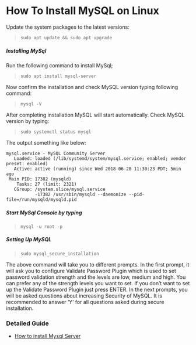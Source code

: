 
# How To Install MySQL on Linux




Update the system packages to the latest versions:

> `sudo apt update && sudo apt upgrade`

##### Installing MySql

Run the following command to install MySql;

> `sudo apt install mysql-server`

<!-- ##### Now confirm the installation -->

Now confirm the installation and check MySQL version typing following command:

> `mysql -V`

After completing installation MySQL will start automatically. Check MySQL version by typing:

> `sudo systemctl status mysql`

The output something like below:

```
mysql.service - MySQL Community Server
   Loaded: loaded (/lib/systemd/system/mysql.service; enabled; vendor preset: enabled)
   Active: active (running) since Wed 2018-06-20 11:30:23 PDT; 5min ago
 Main PID: 17382 (mysqld)
    Tasks: 27 (limit: 2321)
   CGroup: /system.slice/mysql.service
           -17382 /usr/sbin/mysqld --daemonize --pid-file=/run/mysqld/mysqld.pid
```

##### Start MySql Console by typing

> `mysql -u root -p`

##### Setting Up MySQL

> `sudo mysql_secure_installation`

The above command will take you to different prompts. In the first prompt, it will ask you to configure Validate Password Plugin which is used to set password validation strength and the levels are low, medium and high. You can prefer any of the strength levels you want to set. If you don’t want to set up the Validate Password Plugin just press ENTER. In the next prompts, you will be asked questions about increasing Security of MySQL. It is recommended to answer ‘Y’ for all questions asked during secure installation.

### Detailed Guide
* [How to install Mysql Server](https://phoenixnap.com/kb/install-mysql-ubuntu-20-04)
